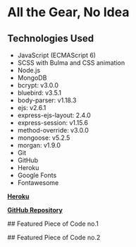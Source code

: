 # All the Gear, No Idea

## Technologies Used
- JavaScript (ECMAScript 6)
- SCSS with Bulma and CSS animation
- Node.js
- MongoDB
- bcrypt: v3.0.0
- bluebird: v3.5.1
- body-parser: v1.18.3
- ejs: v2.6.1
- express-ejs-layout: 2.4.0
- express-session: v1.15.6
- method-override: v3.0.0
- mongoose: v5.2.5
- morgan: v1.9.0
- Git
- GitHub
- Heroku
- Google Fonts  
- Fontawesome

**[Heroku](https://cross-canada-cycle-app.herokuapp.com/)**

**[GitHub Repository](https://github.com/zoebarrington/wdi-project-two)**

## Featured Piece of Code no.1

## Featured Piece of Code no.2
